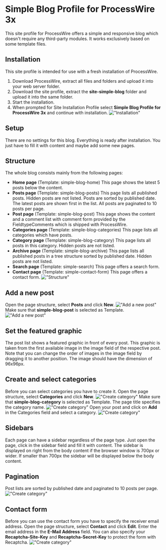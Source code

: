 # Simple Blog Profile for ProcessWire 3x

This site profile for ProcessWire offers a simple and responsive blog which doesn't require any third-party modules. It works exclusively based on some template files.

## Installation
This site profile is intended for use with a fresh installation of ProcessWire.
1. Download ProcessWire, extract all files and folders and upload it into your web server folder.
2. Download the site profile, extract the **site-simple-blog** folder and upload it into the same folder.
3. Start the installation.
4. When prompted for Site Installation Profile select **Simple Blog Profile for ProcessWire 3x** and continue with installation.
!["Installation"](https://tech-c.net/site/assets/files/1198/installation.jpg)

## Setup
There are no settings for this blog. Everything is ready after installation. You just have to fill it with content and maybe add some new pages.

## Structure
The whole blog consists mainly from the following pages:
- __Home page__ (Template: simple-blog-home) This page shows the latest 5 posts below the content.
- __Posts page__ (Template: simple-blog-posts) This page lists all published posts. Hidden posts are not listed. Posts are sorted by published date. The latest posts are shown first in the list. All posts are paginated to 10 posts per page.
- __Post page__ (Template: simple-blog-post) This page shows the content and a comment list with comment form provided by the FieldtypeComments which is shipped with ProcessWire.
- __Categories page__ (Template: simple-blog-categories) This page lists all categories which have posts.
- __Category page__ (Template: simple-blog-category) This page lists all posts in this category. Hidden posts are not listed.
- __Archive page__ (Template: simple-blog-archive) This page lists all published posts in a tree structure sorted by published date. Hidden posts are not listed.
- __Search page__ (Template: simple-search) This page offers a search form.
- __Contact page__ (Template: simple-contact-form) This page offers a contact form.
!["Structure"](https://tech-c.net/site/assets/files/1198/structure.jpg)

## Add a new post
Open the page structure, select **Posts** and click **New**.
!["Add a new post"](https://tech-c.net/site/assets/files/1198/add-new-post-1.jpg)
Make sure that **simple-blog-post** is selected as Template.
!["Add a new post"](https://tech-c.net/site/assets/files/1198/add-new-post-2.jpg)

## Set the featured graphic
The post list shows a featured graphic in front of every post. This graphic is taken from the first available image in the image field of the respective post. Note that you can change the order of images in the image field by dragging it to another position. The image should have the dimension of 96x96px.

## Create and select categories
Before you can select categories you have to create it. Open the page structure, select **Categories** and click **New**.
!["Create category"](https://tech-c.net/site/assets/files/1198/create-category-1.jpg)
Make sure that **simple-blog-category** is selected as Template. The page title specifies the category name.
!["Create category"](https://tech-c.net/site/assets/files/1198/create-category-2.jpg)
Open your post and click on **Add** in the Categories field and select a category.
!["Create category"](https://tech-c.net/site/assets/files/1198/select-category.jpg)

## Sidebars
Each page can have a sidebar regardless of the page type. Just open the page, click in the sidebar field and fill it with content. The sidebar is displayed on right from the body content if the browser window is 700px or wider. If smaller than 700px the sidebar will be displayed below the body content.

## Pagination
Post lists are sorted by published date and paginated to 10 posts per page.
!["Create category"](https://tech-c.net/site/assets/files/1198/pagination.jpg)

## Contact form
Before you can use the contact form you have to specify the receiver email address. Open the page structure, select **Contact** and click **Edit**. Enter the email address in the **E-Mail Address** field. You can also specify your **Recaptcha-Site-Key** and **Recaptcha-Secret-Key** to protect the form with Recaptcha.
!["Create category"](https://tech-c.net/site/assets/files/1198/contact-form.jpg)
